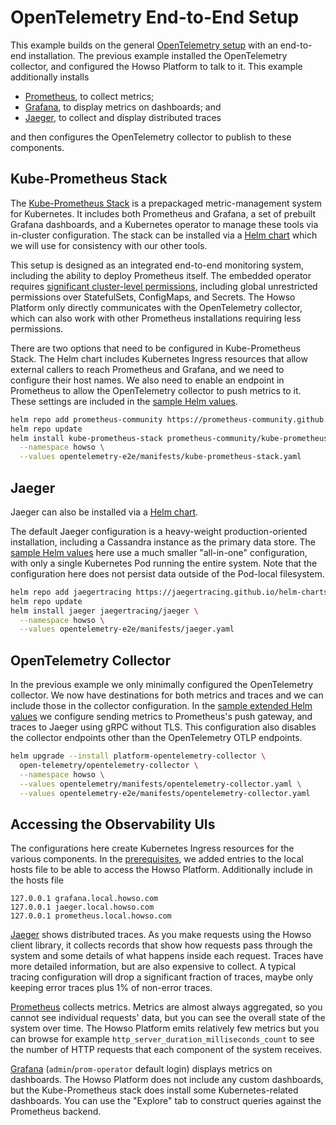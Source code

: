 # OpenTelemetry End-to-End Setup

This example builds on the general [OpenTelemetry setup](../opentelemetry/README.md) with an end-to-end installation.  The previous example installed the OpenTelemetry collector, and configured the Howso Platform to talk to it.  This example additionally installs

- [Prometheus](https://prometheus.io/), to collect metrics;
- [Grafana](https://grafana.com/), to display metrics on dashboards; and
- [Jaeger](https://jaegertracing.io/), to collect and display distributed traces

and then configures the OpenTelemetry collector to publish to these components.

## Kube-Prometheus Stack

The [Kube-Prometheus Stack](https://github.com/prometheus-operator/kube-prometheus) is a prepackaged metric-management system for Kubernetes.  It includes both Prometheus and Grafana, a set of prebuilt Grafana dashboards, and a Kubernetes operator to manage these tools via in-cluster configuration.  The stack can be installed via a [Helm chart](https://github.com/prometheus-community/helm-charts/tree/main/charts/kube-prometheus-stack) which we will use for consistency with our other tools.

This setup is designed as an integrated end-to-end monitoring system, including the ability to deploy Prometheus itself.  The embedded operator requires [significant cluster-level permissions](https://github.com/prometheus-community/helm-charts/blob/main/charts/kube-prometheus-stack/templates/prometheus-operator/clusterrole.yaml), including global unrestricted permissions over StatefulSets, ConfigMaps, and Secrets.  The Howso Platform only directly communicates with the OpenTelemetry collector, which can also work with other Prometheus installations requiring less permissions.

There are two options that need to be configured in Kube-Prometheus Stack.  The Helm chart includes Kubernetes Ingress resources that allow external callers to reach Prometheus and Grafana, and we need to configure their host names.  We also need to enable an endpoint in Prometheus to allow the OpenTelemetry collector to push metrics to it.  These settings are included in the [sample Helm values](manifests/kube-prometheus-stack.yaml).

```sh
helm repo add prometheus-community https://prometheus-community.github.io/helm-charts
helm repo update
helm install kube-prometheus-stack prometheus-community/kube-prometheus-stack \
  --namespace howso \
  --values opentelemetry-e2e/manifests/kube-prometheus-stack.yaml
```

## Jaeger

Jaeger can also be installed via a [Helm chart](https://github.com/jaegertracing/helm-charts).

The default Jaeger configuration is a heavy-weight production-oriented installation, including a Cassandra instance as the primary data store.  The [sample Helm values](manifests/jaeger.yaml) here use a much smaller "all-in-one" configuration, with only a single Kubernetes Pod running the entire system.  Note that the configuration here does not persist data outside of the Pod-local filesystem.

```sh
helm repo add jaegertracing https://jaegertracing.github.io/helm-charts
helm repo update
helm install jaeger jaegertracing/jaeger \
  --namespace howso \
  --values opentelemetry-e2e/manifests/jaeger.yaml
```

## OpenTelemetry Collector

In the previous example we only minimally configured the OpenTelemetry collector.  We now have destinations for both metrics and traces and we can include those in the collector configuration.  In the [sample extended Helm values](manifests/opentelemetry-collector.yaml) we configure sending metrics to Prometheus's push gateway, and traces to Jaeger using gRPC without TLS.  This configuration also disables the collector endpoints other than the OpenTelemetry OTLP endpoints.

```sh
helm upgrade --install platform-opentelemetry-collector \
  open-telemetry/opentelemetry-collector \
  --namespace howso \
  --values opentelemetry/manifests/opentelemetry-collector.yaml \
  --values opentelemetry-e2e/manifests/opentelemetry-collector.yaml
```

## Accessing the Observability UIs

The configurations here create Kubernetes Ingress resources for the various components.  In the [prerequisites](../prereqs/README.md#setup-hosts), we added entries to the local hosts file to be able to access the Howso Platform.  Additionally include in the hosts file

```none
127.0.0.1 grafana.local.howso.com
127.0.0.1 jaeger.local.howso.com
127.0.0.1 prometheus.local.howso.com
```

[Jaeger](http://jaeger.local.howso.com) shows distributed traces.  As you make requests using the Howso client library, it collects records that show how requests pass through the system and some details of what happens inside each request.  Traces have more detailed information, but are also expensive to collect.  A typical tracing configuration will drop a significant fraction of traces, maybe only keeping error traces plus 1% of non-error traces.

[Prometheus](http://prometheus.local.howso.com) collects metrics.  Metrics are almost always aggregated, so you cannot see individual requests' data, but you can see the overall state of the system over time.  The Howso Platform emits relatively few metrics but you can browse for example `http_server_duration_milliseconds_count` to see the number of HTTP requests that each component of the system receives.

[Grafana](http://grafana.local.howso.com) (`admin`/`prom-operator` default login) displays metrics on dashboards.  The Howso Platform does not include any custom dashboards, but the Kube-Prometheus stack does install some Kubernetes-related dashboards.  You can use the "Explore" tab to construct queries against the Prometheus backend.
